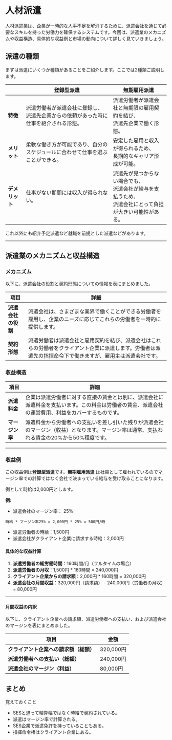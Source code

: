 # 人材派遣

人材派遣業は、企業が一時的な人手不足を解消するために、派遣会社を通じて必要なスキルを持った労働力を確保するシステムです。今回は、派遣業のメカニズムや収益構造、具体的な収益例と市場の動向について詳しく見ていきましょう。

## 派遣の種類

まずは派遣にいくつか種類があることをご紹介します。ここでは2種類ご説明します。

| | 登録型派遣 | 無期雇用派遣 |
|-|-|-|
| **特徴** | 派遣労働者が派遣会社に登録し、<br>派遣先企業からの依頼があった時に仕事を紹介される形態。 | 派遣労働者が派遣会社と無期限の雇用契約を結び、<br>派遣先企業で働く形態。 |
| **メリット** | 柔軟な働き方が可能であり、自分のスケジュールに合わせて仕事を選ぶことができる。 | 安定した雇用と収入が得られるため、<br>長期的なキャリア形成が可能。 |
| **デメリット** | 仕事がない期間には収入が得られない。 | 派遣先が見つからない場合でも、<br>派遣会社が給与を支払うため、<br>派遣会社にとって負担が大きい可能性がある。 |

これ以外にも紹介予定派遣など就職を前提とした派遣などがあります。

<hr class="page-wrap" />

## 派遣業のメカニズムと収益構造

### メカニズム

以下に、派遣会社の役割と契約形態についての情報を表にまとめました。

| 項目 | 詳細 |
|-|-|
| **派遣会社の役割** | 派遣会社は、さまざまな業界で働くことができる労働者を雇用し、企業のニーズに応じてこれらの労働者を一時的に提供します。 |
| **契約形態** | 派遣労働者は派遣会社と雇用契約を結び、派遣会社はこれらの労働者をクライアント企業に派遣します。労働者は派遣先の指揮命令下で働きますが、雇用主は派遣会社です。 |

### 収益構造

| 項目 | 詳細 |
|-|-|
| **派遣料金** | 企業は派遣労働者に対する直接の賃金とは別に、派遣会社に派遣料金を支払います。この料金は労働者の賃金、派遣会社の運営費用、利益をカバーするものです。 |
| **マージン率** | 派遣料金から労働者への支払いを差し引いた残りが派遣会社のマージン（収益）となります。マージン率は通常、支払われる賃金の20%から50%程度です。 |

<hr class="page-wrap" />

### 収益例

この収益例は**登録型派遣**です。**無期雇用派遣** は社員として雇われているのでマージン率での計算ではなく会社で決まっている給与を受け取ることになります。

例として時給は2,000円とします。

**例:**
- 派遣会社のマージン率： 25%
 ```php:マージン計算
 時給 * マージン率25% = 2,000円 * 25% = 500円/時
 ```
- 派遣労働者の時給：1,500円
- 派遣会社がクライアント企業に請求する時給：2,000円

#### 具体的な収益計算

1. **派遣労働者の総労働時間**：160時間/月（フルタイムの場合）
2. **派遣労働者の月収**：1,500円 * 160時間 = 240,000円
3. **クライアント企業からの請求額**：2,000円 * 160時間 = 320,000円
4. **派遣会社の月間収益**：320,000円（請求額） - 240,000円（労働者の月収） = 80,000円

<hr class="page-wrap" />

#### 月間収益の内訳

以下に、クライアント企業への請求額、派遣労働者への支払い、および派遣会社のマージンを表にまとめました。

| 項目 | 金額 |
|-|-|
| **クライアント企業への請求額（総額）** | 320,000円 |
| **派遣労働者への支払い（総額）** | 240,000円 |
| **派遣会社のマージン（利益）** | 80,000円 |

## まとめ

覚えておくこと

- SESと違って精算幅ではなく時給で契約されている。
- 派遣はマージン率で計算される。
- SES企業で派遣免許を持っていることもある。
- 指揮命令権はクライアント企業にある。
